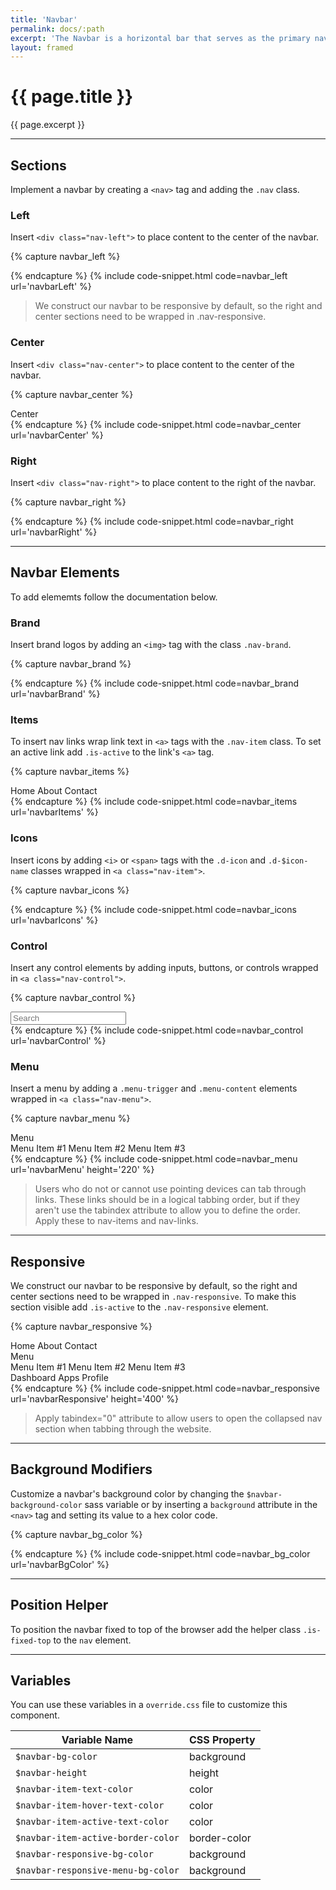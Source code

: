 ```yaml
---
title: 'Navbar'
permalink: docs/:path
excerpt: 'The Navbar is a horizontal bar that serves as the primary navigation for your product or site. Denali&#39;s navbar is versatile and responsive. It can contain a variety of elements including logos, links, icons, and search fields.'
layout: framed
---
```


# {{ page.title }}
{{ page.excerpt }}


***


## Sections
Implement a navbar by creating a `<nav>` tag and adding the `.nav` class. 


### Left
Insert `<div class="nav-left">` to place content to the center of the navbar.

{% capture navbar_left %}
<nav class="nav">
  <div class="nav-left">
    <img class="nav-brand" src="/assets/images/denali-logo.png" alt="" />
  </div>
</nav>
{% endcapture %}
{% include  code-snippet.html code=navbar_left url='navbarLeft' %}


<blockquote class="info">We construct our navbar to be responsive by default, so the right and center sections need to be wrapped in <span class="chips has-bg-grey-100 is-red-500 is-mono">.nav-responsive</span>.</blockquote>


### Center
Insert `<div class="nav-center">` to place content to the center of the navbar.

{% capture navbar_center %}
<nav class="nav">
  <div class="nav-left">
    <img class="nav-brand" src="/assets/images/denali-logo.png" alt="" />
  </div>
  <div class="nav-responsive">
    <div class="nav-center">
      <span class="nav-item is-active">Center</span>
    </div>
  </div>
</nav>
{% endcapture %}
{% include  code-snippet.html code=navbar_center url='navbarCenter' %}


### Right
Insert `<div class="nav-right">` to place content to the right of the navbar.

{% capture navbar_right %}
<nav class="nav">
  <div class="nav-left">
    <img class="nav-brand" src="/assets/images/denali-logo.png" alt="" />
  </div>
  <div class="nav-responsive">
    <div class="nav-right">
      <span class="nav-item"><i class="d-icon d-user-profile-circle"></i></span>
    </div>
  </div>
</nav>
{% endcapture %}
{% include  code-snippet.html code=navbar_right url='navbarRight' %}


***


## Navbar Elements
To add elememts follow the documentation below.

### Brand
Insert brand logos by adding an `<img>` tag with the class `.nav-brand`.

{% capture navbar_brand %}
<nav class="nav">
  <div class="nav-left">
    <img class="nav-brand" src="/assets/images/denali-logo.png" alt="" />
  </div>
</nav>
{% endcapture %}
{% include  code-snippet.html code=navbar_brand url='navbarBrand' %}


### Items
To insert nav links wrap link text in `<a>` tags with the `.nav-item` class. To set an active link add `.is-active` to the link&#39;s `<a>` tag.

{% capture navbar_items %}
<nav class="nav">
  <div class="nav-left">
    <img class="nav-brand" src="/assets/images/denali-logo.png" alt="" />
  </div>
  <div class="nav-responsive">
    <div class="nav-right">
      <a class="nav-item is-active">Home</a>
      <a class="nav-item">About</a>
      <a class="nav-item">Contact</a>
    </div>
  </div>
</nav>
{% endcapture %}
{% include  code-snippet.html code=navbar_items url='navbarItems' %}


### Icons
Insert icons by adding `<i>` or `<span>` tags with the `.d-icon` and `.d-$icon-name` classes wrapped in `<a class="nav-item">`.

{% capture navbar_icons %}
<nav class="nav">
  <div class="nav-left">
    <img class="nav-brand" src="/assets/images/denali-logo.png" alt="" />
  </div>
  <div class="nav-responsive">
    <div class="nav-right">
      <span class="nav-item"><i class="d-icon d-dashboard"></i></span>
      <span class="nav-item"><i class="d-icon d-menu-dialpad"></i></span>
      <span class="nav-item"><i class="d-icon d-user-profile-circle"></i></span>
    </div>
  </div>
</nav>
{% endcapture %}
{% include  code-snippet.html code=navbar_icons url='navbarIcons' %}


### Control
Insert any control elements by adding inputs, buttons, or controls wrapped in `<a class="nav-control">`.

{% capture navbar_control %}
<nav class="nav">
  <div class="nav-left">
    <img class="nav-brand" src="/assets/images/denali-logo.png" alt="" />
  </div>
  <div class="nav-responsive">
    <div class="nav-right">
      <div class="nav-control">
        <div class="input has-icon-back is-inverse">
          <input type="text" placeholder="Search" /><a class="d-icon d-search"></a>
        </div>
      </div>
    </div>
  </div>
</nav>
{% endcapture %}
{% include  code-snippet.html code=navbar_control url='navbarControl' %}


### Menu
Insert a menu by adding a `.menu-trigger` and `.menu-content` elements wrapped in `<a class="nav-menu">`.

{% capture navbar_menu %}
<nav class="nav">
  <div class="nav-left">
    <img class="nav-brand" src="/assets/images/denali-logo.png" alt="" />
  </div>
  <div class="nav-responsive">
    <div class="nav-right">
      <div class="menu menu--nav is-right">
        <div class="nav-item menu-trigger">Menu<i class="d-icon d-arrowhead-down is-small"></i></div>
        <div class="menu-content">
          <a>Menu Item #1</a>
          <a>Menu Item #2</a>
          <a>Menu Item #3</a>
        </div>
      </div>
    </div>
  </div>
</nav>
{% endcapture %}
{% include  code-snippet.html code=navbar_menu url='navbarMenu' height='220' %}

<blockquote class="accessible">Users who do not or cannot use pointing devices can tab through links. These links should be in a logical tabbing order, but if they aren't use the <span class="chips has-bg-grey-100 is-red-500 is-mono">tabindex</span> attribute to allow you to define the order. Apply these to nav-items and nav-links.</blockquote>


***


## Responsive
We construct our navbar to be responsive by default, so the right and center sections need to be wrapped in `.nav-responsive`. To make this section visible add `.is-active` to the `.nav-responsive` element.

{% capture navbar_responsive %}
<nav class="nav">
  <div class="nav-left">
    <img class="nav-brand" src="/assets/images/denali-logo.png" alt=""></img>
    <div class="float-right hide-small-desktop-up">
      <a class="nav-item" id="navToggle"><i class="d-icon d-more-vertical"></i></a>
    </div>
  </div>
  <div class="nav-responsive is-active">
    <div class="nav-center">
      <a class="nav-item is-active">Home</a>
      <a class="nav-item">About</a>
      <a class="nav-item">Contact</a>
    </div>
    <div class="nav-right">
      <div class="menu menu--nav is-right">
        <div class="nav-item menu-trigger">Menu<i class="d-icon d-arrowhead-down is-small"></i></div>
        <div class="menu-content">
          <a>Menu Item #1</a>
          <a>Menu Item #2</a>
          <a>Menu Item #3</a>
        </div>
      </div>
      <a class="nav-item hide-tablet-down"><i class="d-icon d-dashboard"></i><span
          class="icon-name">Dashboard</span></a>
      <a class="nav-item"><i class="d-icon d-menu-dialpad"></i><span class="icon-name">Apps</span></a>
      <a class="nav-item"><i class="d-icon d-user-profile-circle"></i><span class="icon-name">Profile</span></a>
    </div>
  </div>
</nav>
{% endcapture %}
{% include  code-snippet.html code=navbar_responsive url='navbarResponsive' height='400' %}

<blockquote class="accessible">Apply <span class="chips has-bg-grey-100 is-red-500 is-mono">tabindex="0"</span> attribute to allow users to open the collapsed nav section when tabbing through the website.</blockquote>


***


## Background Modifiers
Customize a navbar&#39;s background color by changing the `$navbar-background-color` sass variable or by inserting a `background` attribute in the `<nav>` tag and setting its value to a hex color code.

{% capture navbar_bg_color %}
<nav class="nav" style="background:#0C301E;">
  <div class="nav-left">
    <img class="nav-brand" src="/assets/images/paas-logo.png" alt="" />
  </div>
</nav>
{% endcapture %}
{% include  code-snippet.html code=navbar_bg_color url='navbarBgColor' %}


***


## Position Helper
To position the navbar fixed to top of the browser add the helper class `.is-fixed-top` to the `nav` element.


***


## Variables
You can use these variables in a `override.css` file to customize this component.

|Variable Name|CSS Property|
| - | - |
|`$navbar-bg-color`| background|
|`$navbar-height`| height|
|`$navbar-item-text-color`| color|
|`$navbar-item-hover-text-color`| color|
|`$navbar-item-active-text-color`| color|
|`$navbar-item-active-border-color`| border-color|
|`$navbar-responsive-bg-color`| background|
|`$navbar-responsive-menu-bg-color`| background|


